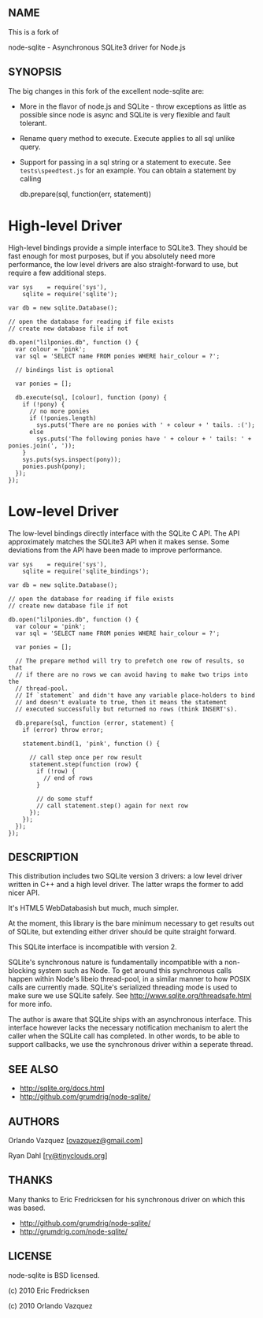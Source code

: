 NAME
----
This is a fork of

node-sqlite - Asynchronous SQLite3 driver for Node.js

SYNOPSIS
--------

The big changes in this fork of the excellent node-sqlite are:

* More in the flavor of node.js and SQLite - throw exceptions as little as possible since node is async and SQLite is very flexible and fault tolerant.
* Rename query method to execute.  Execute applies to all sql unlike query.
* Support for passing in a sql string or a statement to execute.  See `tests\speedtest.js` for an example.  You can obtain a statement by calling

    db.prepare(sql, function(err, statement))


High-level Driver
=================

High-level bindings provide a simple interface to SQLite3. They should be
fast enough for most purposes, but if you absolutely need more performance,
the low level drivers are also straight-forward to use, but require a few
additional steps.

    var sys    = require('sys'),
        sqlite = require('sqlite');

    var db = new sqlite.Database();

    // open the database for reading if file exists
    // create new database file if not

    db.open("lilponies.db", function () {
      var colour = 'pink';
      var sql = 'SELECT name FROM ponies WHERE hair_colour = ?';

      // bindings list is optional

      var ponies = [];
      
      db.execute(sql, [colour], function (pony) {
        if (!pony) {
          // no more ponies
          if (!ponies.length)
            sys.puts('There are no ponies with ' + colour + ' tails. :(');
          else 
            sys.puts('The following ponies have ' + colour + ' tails: ' + ponies.join(', '));
        }
        sys.puts(sys.inspect(pony));
        ponies.push(pony);
      });
    });

Low-level Driver
================

The low-level bindings directly interface with the SQLite C API. The API
approximately matches the SQLite3 API when it makes sense. Some deviations
from the API have been made to improve performance.

    var sys    = require('sys'),
        sqlite = require('sqlite_bindings');

    var db = new sqlite.Database();

    // open the database for reading if file exists
    // create new database file if not

    db.open("lilponies.db", function () {
      var colour = 'pink';
      var sql = 'SELECT name FROM ponies WHERE hair_colour = ?';

      var ponies = [];

      // The prepare method will try to prefetch one row of results, so that
      // if there are no rows we can avoid having to make two trips into the
      // thread-pool.
      // If `statement` and didn't have any variable place-holders to bind
      // and doesn't evaluate to true, then it means the statement
      // executed successfully but returned no rows (think INSERT's).

      db.prepare(sql, function (error, statement) {
        if (error) throw error;

        statement.bind(1, 'pink', function () {

          // call step once per row result
          statement.step(function (row) {
            if (!row) {
              // end of rows
            }

            // do some stuff
            // call statement.step() again for next row
          });
        });
      });
    });
    

DESCRIPTION
-----------

This distribution includes two SQLite version 3 drivers: a low level driver
written in C++ and a high level driver. The latter wraps the former to add
nicer API.

It's HTML5 WebDatabasish but much, much simpler.

At the moment, this library is the bare minimum necessary to get results out
of SQLite, but extending either driver should be quite straight forward.

This SQLite interface is incompatible with version 2.

SQLite's synchronous nature is fundamentally incompatible with a non-blocking
system such as Node. To get around this synchronous calls happen within Node's
libeio thread-pool, in a similar manner to how POSIX calls are currently made.
SQLite's serialized threading mode is used to make sure we use SQLite safely.
See http://www.sqlite.org/threadsafe.html for more info.

The author is aware that SQLite ships with an asynchronous interface. This
interface however lacks the necessary notification mechanism to alert the
caller when the SQLite call has completed. In other words, to be able to
support callbacks, we use the synchronous driver within a seperate thread.

SEE ALSO
--------

* http://sqlite.org/docs.html
* http://github.com/grumdrig/node-sqlite/

AUTHORS
-------

Orlando Vazquez [ovazquez@gmail.com]

Ryan Dahl [ry@tinyclouds.org]

THANKS
------

Many thanks to Eric Fredricksen for his synchronous driver on which this was
based.

* http://github.com/grumdrig/node-sqlite/
* http://grumdrig.com/node-sqlite/

LICENSE
-------

node-sqlite is BSD licensed.

(c) 2010 Eric Fredricksen

(c) 2010 Orlando Vazquez
